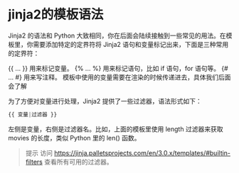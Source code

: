 # jinja2的模板语法

Jinja2 的语法和 Python 大致相同，你在后面会陆续接触到一些常见的用法。在模板里，你需要添加特定的定界符将 Jinja2 语句和变量标记出来，下面是三种常用的定界符：

{{ ... }} 用来标记变量。
{% ... %} 用来标记语句，比如 if 语句，for 语句等。
{# ... #} 用来写注释。
模板中使用的变量需要在渲染的时候传递进去，具体我们后面会了解

为了方便对变量进行处理，Jinja2 提供了一些过滤器，语法形式如下：

```python
{{ 变量|过滤器 }}
```

左侧是变量，右侧是过滤器名。比如，上面的模板里使用 length 过滤器来获取 movies 的长度，类似 Python 里的 len() 函数。

> 提示 访问 <https://jinja.palletsprojects.com/en/3.0.x/templates/#builtin-filters> 查看所有可用的过滤器。
